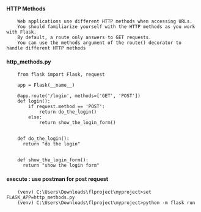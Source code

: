 #### HTTP Methods

        Web applications use different HTTP methods when accessing URLs. 
        You should familiarize yourself with the HTTP methods as you work with Flask. 
        By default, a route only answers to GET requests. 
        You can use the methods argument of the route() decorator to handle different HTTP methods
        


#### http_methods.py

        from flask import Flask, request

        app = Flask(__name__)

        @app.route('/login', methods=['GET', 'POST'])
        def login():
            if request.method == 'POST':
                return do_the_login()
            else:
                return show_the_login_form()


        def do_the_login():
          return "do the login"


        def show_the_login_form():
          return "show the login form"
          
 #### execute : use postman for post request     

        (venv) C:\Users\Downloads\flproject\myproject>set FLASK_APP=http_methods.py
        (venv) C:\Users\Downloads\flproject\myproject>python -m flask run          
